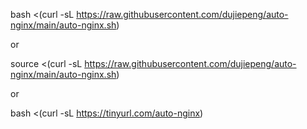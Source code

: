 bash <(curl -sL https://raw.githubusercontent.com/dujiepeng/auto-nginx/main/auto-nginx.sh)


or


source <(curl -sL https://raw.githubusercontent.com/dujiepeng/auto-nginx/main/auto-nginx.sh)


or

bash <(curl -sL https://tinyurl.com/auto-nginx)